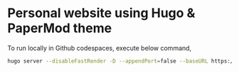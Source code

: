# Personal website using Hugo & PaperMod theme

To run locally in Github codespaces, execute below command,
```sh
hugo server --disableFastRender -D --appendPort=false --baseURL https://$CODESPACE_NAME-1313.$GITHUB_CODESPACES_PORT_FORWARDING_DOMAIN
```
